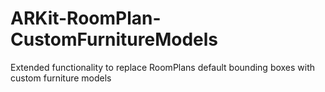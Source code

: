 # ARKit-RoomPlan-CustomFurnitureModels
Extended functionality to replace RoomPlans default bounding boxes with custom furniture models 
